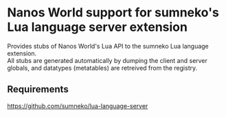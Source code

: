 # Nanos World support for sumneko's Lua language server extension

Provides stubs of Nanos World's Lua API to the sumneko Lua language extension.  
All stubs are generated automatically by dumping the client and server globals, and datatypes (metatables) are retreived from the registry.  

## Requirements

https://github.com/sumneko/lua-language-server
